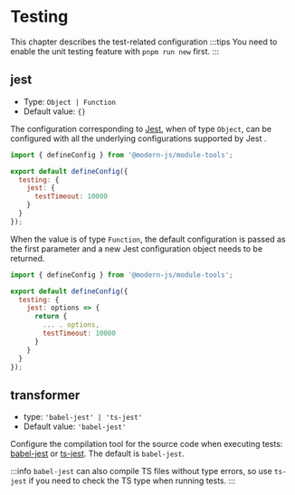# Testing
This chapter describes the test-related configuration
:::tips
You need to enable the unit testing feature with `pnpm run new` first.
:::


## jest
* Type: `Object | Function`
* Default value: `{}`

The configuration corresponding to [Jest](https://jestjs.io/docs/configuration), when of type ``Object``, can be configured with all the underlying configurations supported by Jest .

```js modern.config.ts
import { defineConfig } from '@modern-js/module-tools';

export default defineConfig({
  testing: {
    jest: {
      testTimeout: 10000
    }
  }
});
```

When the value is of type ``Function``, the default configuration is passed as the first parameter and a new Jest configuration object needs to be returned.

```js modern.config.ts
import { defineConfig } from '@modern-js/module-tools';

export default defineConfig({
  testing: {
    jest: options => {
      return {
        ... . options,
        testTimeout: 10000
      }
    }
  }
});
```

## transformer

- type: `'babel-jest' | 'ts-jest'`
- Default value: `'babel-jest'`

Configure the compilation tool for the source code when executing tests: [babel-jest](https://www.npmjs.com/package/babel-jest) or [ts-jest](https://github.com/kulshekhar/ts-jest). The default is `babel-jest`.

:::info
`babel-jest` can also compile TS files without type errors, so use `ts-jest` if you need to check the TS type when running tests.
:::

